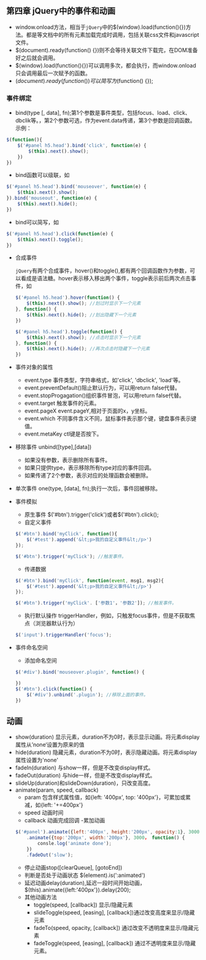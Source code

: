 ## 第四章 jQuery中的事件和动画

- window.onload方法，相当于`jQuery`中的$(window).load(function(){})方法。都是等文档中的所有元素加载完成时调用，包括关联css文件和javascript文件。
- $(document).ready(function() {})则不会等待关联文件下载完，在DOM准备好之后就会调用。
- $(window).load(function(){})可以调用多次，都会执行，而window.onload只会调用最后一次赋予的函数。
- $(document).ready(function() {})可以简写为$(function() {});

### 事件绑定 
- bind(type [, data], fn);第1个参数是事件类型，包括focus、load、click、dbclik等。，第2个参数可选，作为event.data传递，第3个参数是回调函数。示例：
```javascript
$(function(){
    $('#panel h5.head').bind('click', function(e) {
        $(this).next().show();
    })
})
```
- bind函数可以级联，如
```javascript
$('#panel h5.head').bind('mouseover', function(e) {
    $(this).next().show();
}).bind('mouseout', function(e) {
    $(this).next().hide();
})
```
- bind可以简写，如
```javascript
$('#panel h5.head').click(function(e) {
    $(this).next().toggle();
})
```
- 合成事件

    `jQuery`有两个合成事件，hover()和toggle(),都有两个回调函数作为参数，可以看成是语法糖。hover表示移入移出两个事件，toggle表示前后两次点击事件，如
    ```javascript
    $('#panel h5.head').hover(function() {
        $(this).next().show(); //划过时显示下一个元素
    }, function() {
        $(this).next().hide(); //划出隐藏下一个元素
    })
    ```
    ```javascript
    $('#panel h5.head').toggle(function() {
        $(this).next().show(); //点击时显示下一个元素
    }, function() {
        $(this).next().hide(); //再次点击时隐藏下一个元素
    })
    ```
- 事件对象的属性
    - event.type 事件类型，字符串格式，如'click', 'dbclick', 'load'等。
    - event.preventDefault()阻止默认行为，可以用return false代替。
    - event.stopProgagation()组织事件冒泡，可以用return false代替。
    - event.target 触发事件的元素。
    - event.pageX event.pageY,相对于页面的x，y坐标。
    - event.which 不同事件含义不同，鼠标事件表示那个键，键盘事件表示键值。
    - event.metaKey ctl键是否按下。
- 移除事件 unbind([type],[data]) 
    - 如果没有参数，表示删除所有事件。
    - 如果只提供type，表示移除所有type对应的事件回调。
    - 如果传递了2个参数，表示对应的处理函数会被删除。
- 单次事件 one(type, [data], fn);执行一次后，事件回被移除。
- 事件模拟
    - 原生事件 $('#btn').trigger('click')或者$('#btn').click();
    - 自定义事件
    ```javascript
    $('#btn').bind('myClick', function(){
        $('#test').append('&lt;p>我的自定义事件&lt;/p>')
    });

    $('#btn').trigger('myClick'); //触发事件。
    ```    
    - 传递数据
    ```javascript
    $('#btn').bind('myClick', function(event, msg1, msg2){
        $('#test').append('&lt;p>我的自定义事件&lt;/p>')
    });

    $('#btn').trigger('myClick'. ['参数1'，'参数2']); //触发事件。
    ```   
    - 执行默认操作 triggerHandler，例如，只触发focus事件，但是不获取焦点（浏览器默认行为）
    ```javascript
    $('input').triggerHandler('focus');
    ```
- 事件命名空间
    - 添加命名空间
    ```javascript
    $('#div').bind('mouseover.plugin', function() {

    })
    $('#btn').click(function() {
        $('#div').unbind('.plugin'); //移除上面的事件。
    })
    ```
    
## 动画
 - show(duration) 显示元素，duration不为0时，表示显示动画。将元素display属性从’none‘设置为原来的值
 - hide(duration) 隐藏元素，duration不为0时，表示隐藏动画。将元素display属性设置为'none'
 - fadeIn(duration) 与show一样，但是不改变display样式。
 - fadeOut(duration) 与hide一样，但是不改变display样式。
 - slideUp(duration)和slideDown(duration)，只改变高度。
 - animate(param, speed, callback)
    - param 包含样式属性值，如{left: '400px', top: '400px'}，可累加或累减，如{left: '+=400px'}
    - speed 动画时间
    - callback 动画完成回调
    -累加动画
    ```javascript
    $('#panel').animate({left:'400px', height:'200px', opacity:1}, 3000)
        .animate({top:'200px', width:'200px'}, 3000， function() {
            consle.log('animate done');
        })
        .fadeOut('slow');
    ```
    - 停止动画stop([clearQueue], [gotoEnd])
    - 判断是否处于动画状态 $(element).is(':animated')
    - 延迟动画delay(duration),延迟一段时间开始动画，$(this).animate({left:'400px'}).delay(200);
    - 其他动画方法
        - toggle(speed, [callback]) 显示/隐藏元素
        - slideToggle(speed, [easing], [callback])通过改变高度来显示/隐藏元素
        - fadeTo(speed, opacity, [callback]) 通过改变不透明度来显示/隐藏元素
        - fadeToggle(speed, [easing], [callback]) 通过不透明度来显示/隐藏元素。